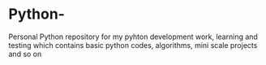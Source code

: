 # Python-
Personal Python repository for my pyhton development work, learning and testing which contains basic python codes, algorithms, mini scale projects  and so on
